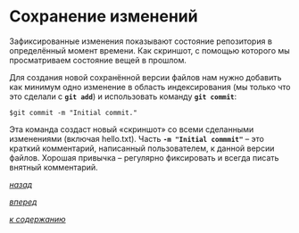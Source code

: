 # Сохранение изменений

Зафиксированные изменения показывают состояние репозитория в определённый момент времени. Как скриншот, с помощью которого мы просматриваем состояние вещей в прошлом.

Для создания новой сохранённой версии файлов нам нужно добавить как минимум одно изменение в область индексирования (мы только что это сделали с **`git add`**) и использовать команду **`git commit`**:

```text
$git commit -m "Initial commit."
```

Эта команда создаст новый «скриншот» со всеми сделанными изменениями (включая hello.txt). Часть **`-m "Initial commmit"`** – это краткий комментарий, написанный пользователем, к данной версии файлов. Хорошая привычка – регулярно фиксировать и всегда писать внятный комментарий.

[*назад*](02_5.md)

[*вперед*](03.md)

[*к содержанию*](README.md)

